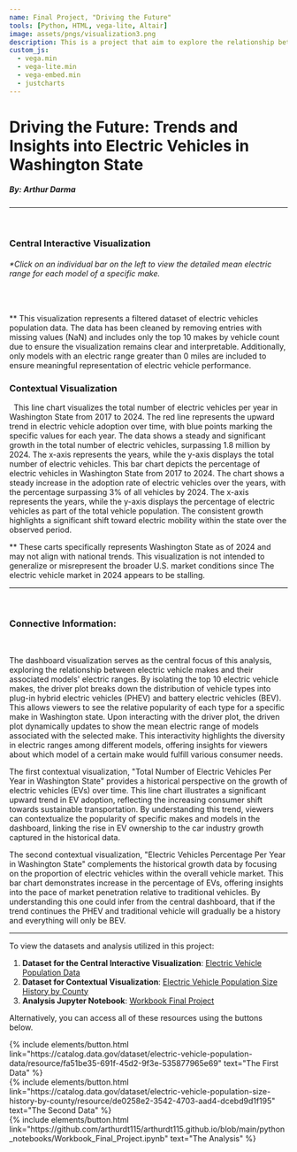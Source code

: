 ```yaml
---
name: Final Project, "Driving the Future"
tools: [Python, HTML, vega-lite, Altair]
image: assets/pngs/visualization3.png
description: This is a project that aim to explore the relationship between electric vehicle makes and their associated models' electric ranges.
custom_js:
  - vega.min
  - vega-lite.min
  - vega-embed.min
  - justcharts
---
```



# Driving the Future: Trends and Insights into Electric Vehicles in Washington State
##### By: Arthur Darma

--- 
&nbsp;
### Central Interactive Visualization
###### *Click on an individual bar on the left to view the detailed mean electric range for each model of a specific make.

&nbsp;

<vegachart schema-url="{{ site.baseurl }}/assets/json/hbar.json" style="width: 100%"></vegachart>
** This visualization represents a filtered dataset of electric vehicles population data. The data has been cleaned by removing entries with missing values (NaN) and includes only the top 10 makes by vehicle count due to ensure the visualization remains clear and interpretable. Additionally, only models with an electric range greater than 0 miles are included to ensure meaningful representation of electric vehicle performance.

### Contextual Visualization
&nbsp;
<vegachart schema-url="{{ site.baseurl }}/assets/json/line.json" style="width: 100%"></vegachart>
This line chart visualizes the total number of electric vehicles per year in Washington State from 2017 to 2024. The red line represents the upward trend in electric vehicle adoption over time, with blue points marking the specific values for each year. The data shows a steady and significant growth in the total number of electric vehicles, surpassing 1.8 million by 2024. The x-axis represents the years, while the y-axis displays the total number of electric vehicles.
<vegachart schema-url="{{ site.baseurl }}/assets/json/bar.json" style="width: 100%"></vegachart>
This bar chart depicts the percentage of electric vehicles in Washington State from 2017 to 2024. The chart shows a steady increase in the adoption rate of electric vehicles over the years, with the percentage surpassing 3% of all vehicles by 2024. The x-axis represents the years, while the y-axis displays the percentage of electric vehicles as part of the total vehicle population. The consistent growth highlights a significant shift toward electric mobility within the state over the observed period.

** These carts specifically represents Washington State as of 2024 and may not align with national trends. This visualization is not intended to generalize or misrepresent the broader U.S. market conditions since The electric vehicle market in 2024 appears to be stalling.

---
&nbsp;
### Connective Information:
&nbsp;

The dashboard visualization serves as the central focus of this analysis, exploring the relationship between electric vehicle makes and their associated models' electric ranges. By isolating the top 10 electric vehicle makes, the driver plot breaks down the distribution of vehicle types into plug-in hybrid electric vehicles (PHEV) and battery electric vehicles (BEV). This allows viewers to see the relative popularity of each type for a specific make in Washington state. Upon interacting with the driver plot, the driven plot dynamically updates to show the mean electric range of models associated with the selected make. This interactivity highlights the diversity in electric ranges among different models, offering insights for viewers about which model of a certain make would fulfill various consumer needs.

The first contextual visualization, "Total Number of Electric Vehicles Per Year in Washington State" provides a historical perspective on the growth of electric vehicles (EVs) over time. This line chart illustrates a significant upward trend in EV adoption, reflecting the increasing consumer shift towards sustainable transportation. By understanding this trend, viewers can contextualize the popularity of specific makes and models in the dashboard, linking the rise in EV ownership to the car industry growth captured in the historical data.

The second contextual visualization, "Electric Vehicles Percentage Per Year in Washington State" complements the historical growth data by focusing on the proportion of electric vehicles within the overall vehicle market. This bar chart demonstrates increase in the percentage of EVs, offering insights into the pace of market penetration relative to traditional vehicles. By understanding this one could infer from the central dashboard, that if the trend continues the PHEV and traditional vehicle will gradually be a history and everything will only be BEV.


---

To view the datasets and analysis utilized in this project:

1. **Dataset for the Central Interactive Visualization**: [Electric Vehicle Population Data](https://catalog.data.gov/dataset/electric-vehicle-population-data/resource/fa51be35-691f-45d2-9f3e-535877965e69)  
2. **Dataset for Contextual Visualization**: [Electric Vehicle Population Size History by County](https://catalog.data.gov/dataset/electric-vehicle-population-size-history-by-county/resource/de0258e2-3542-4703-aad4-dcebd9d1f195)  
3. **Analysis Jupyter Notebook**: [Workbook Final Project](https://github.com/arthurdt115/arthurdt115.github.io/blob/main/python_notebooks/Workbook_Final_Project.ipynb)  

Alternatively, you can access all of these resources using the buttons below.
<!-- these are written in a combo of html and liquid --> 

<div class="left">
{% include elements/button.html link="https://catalog.data.gov/dataset/electric-vehicle-population-data/resource/fa51be35-691f-45d2-9f3e-535877965e69" text="The First Data" %}
</div>

<div class="right">
{% include elements/button.html link="https://catalog.data.gov/dataset/electric-vehicle-population-size-history-by-county/resource/de0258e2-3542-4703-aad4-dcebd9d1f195" text="The Second Data" %}
</div>

<div class="right">
{% include elements/button.html link="https://github.com/arthurdt115/arthurdt115.github.io/blob/main/python_notebooks/Workbook_Final_Project.ipynb" text="The Analysis" %}
</div>

